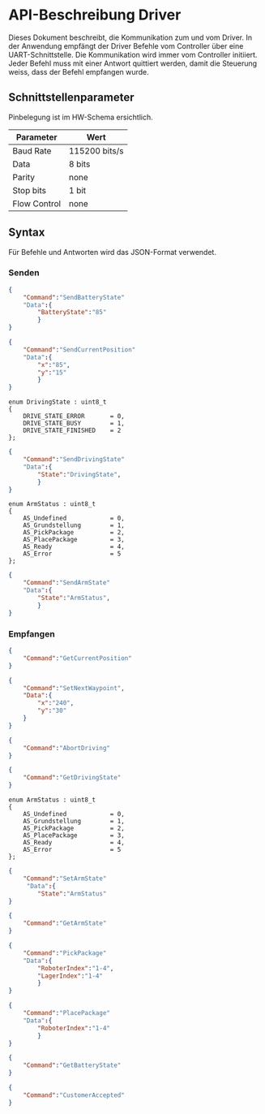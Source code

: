# API-Beschreibung Driver

Dieses Dokument beschreibt, die Kommunikation zum und vom Driver. In der Anwendung empfängt der Driver Befehle vom Controller über eine UART-Schnittstelle. Die Kommunikation wird immer vom Controller initiiert. Jeder Befehl muss mit einer Antwort quittiert werden, damit die Steuerung weiss, dass der Befehl empfangen wurde. 

## Schnittstellenparameter

Pinbelegung ist im HW-Schema ersichtlich.

| Parameter    | Wert        |
| ------------ | ----------- |
| Baud Rate    | 115200 bits/s |
| Data         | 8 bits      |
| Parity       | none        |
| Stop bits    | 1 bit       |
| Flow Control | none        |

## Syntax

Für Befehle und Antworten wird das JSON-Format verwendet.

### Senden
```json
{
    "Command":"SendBatteryState"
    "Data":{
        "BatteryState":"85"
        }
}
```

```json
{
    "Command":"SendCurrentPosition"
    "Data":{
        "x":"85",
        "y":"15"
        }
}
```

```
enum DrivingState : uint8_t
{
    DRIVE_STATE_ERROR       = 0,
    DRIVE_STATE_BUSY        = 1,
    DRIVE_STATE_FINISHED    = 2
};
```

```json
{
    "Command":"SendDrivingState"
    "Data":{
        "State":"DrivingState",
        }
}
```

```
enum ArmStatus : uint8_t
{
    AS_Undefined            = 0,
    AS_Grundstellung        = 1,
    AS_PickPackage          = 2,
    AS_PlacePackage         = 3,
    AS_Ready                = 4,
    AS_Error                = 5
};
```

```json
{
    "Command":"SendArmState"
    "Data":{
        "State":"ArmStatus",
        }
}
```
### Empfangen

```json
{
    "Command":"GetCurrentPosition"
}
```

```json
{
    "Command":"SetNextWaypoint",
    "Data":{
        "x":"240",
        "y":"30"
    }
}
```

```json
{
    "Command":"AbortDriving"
}
```

```json
{
    "Command":"GetDrivingState"
}
```

```
enum ArmStatus : uint8_t
{
    AS_Undefined            = 0,
    AS_Grundstellung        = 1,
    AS_PickPackage          = 2,
    AS_PlacePackage         = 3,
    AS_Ready                = 4,
    AS_Error                = 5
};
```

```json
{
    "Command":"SetArmState"
     "Data":{
        "State":"ArmStatus"
}
```

```json
{
    "Command":"GetArmState"
}
```

```json
{
    "Command":"PickPackage"
    "Data":{
        "RoboterIndex":"1-4",
        "LagerIndex":"1-4"
        }
}
```

```json
{
    "Command":"PlacePackage"
    "Data":{
        "RoboterIndex":"1-4"
        }
}
```

```json
{
    "Command":"GetBatteryState"
}
```

```json
{
    "Command":"CustomerAccepted"
}
```
